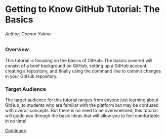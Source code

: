 # Getting to Know GitHub Tutorial: The Basics

###### Author: Connor Yukna

### Overview

This tutorial is focusing on the basics of GitHub. The basics covered will consist of a brief background on GitHub, setting up a GitHub account, creating a repository, and finally using the command line to commit changes in your GitHub repository. 

### Target Audience

The target audience for this tutorial ranges from anyone just learning about GitHub, to students who are familiar with the platform but may be confused with overall concepts. But there is no need to be overwhelmed, this tutorial will guide you through the basic ideas that will allow you to feel comfortable in no time!



[Continue>](GitHubBasics.md)

